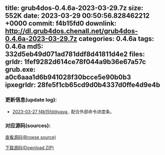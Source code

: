 title: grub4dos-0.4.6a-2023-03-29.7z
size: 552K
date: 2023-03-29 00:50:56.828462212 +0000
commit: f4b15fd0
downlink: http://dl.grub4dos.chenall.net/grub4dos-0.4.6a-2023-03-29.7z
categories: 0.4.6a
tags: 0.4.6a
md5: 332d5eb49d071ad781ddf8d41811d4e2
files:
  grldr: 1fef9282d614ce78f044a9b36e67a57c
  grub.exe: a0c6aaa1d6b941028f30bcce5e90b0b3
  ipxegrldr: 28fe5f1cb65cd9d0b4337d0ffe4d9e4b
---

### 更新信息(update log):
  * [2023-03-27 f4b15fd@yaya ](https://github.com/chenall/grub4dos/commit/f4b15fd0a23df14f9b7691fd192fdd4c8f3f5c22)     ﻿. 配合外部命令进度条。


### 对应源码(sources):
  [查看源码(Browse source)](https://github.com/chenall/grub4dos/tree/f4b15fd0a23df14f9b7691fd192fdd4c8f3f5c22)

  [下载源码(Download ZIP)](https://github.com/chenall/grub4dos/archive/f4b15fd0a23df14f9b7691fd192fdd4c8f3f5c22.zip)
